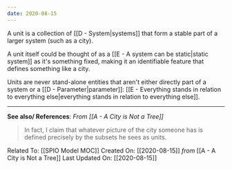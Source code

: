 ```yaml
---
date: 2020-08-15
---
```


A unit is a collection of [[D - System|systems]] that form a stable part of a larger system (such as a city). 

A unit itself could be thought of as a [[E - A system can be static|static system]] as it's something fixed, making it an identifiable feature that defines something like a city. 

Units are never stand-alone entities that aren't either directly part of a system or a [[D - Parameter|parameter]]: [[E - Everything stands in relation to everything else|everything stands in relation to everything else]].

---
**See also/ References**:
*From [[A - A City is Not a Tree]]*
> In fact, I claim that whatever picture of the city someone has is defined precisely by the subsets he sees as units.

Related To: [[SPIO Model MOC]]
Created On: [[2020-08-15]] *from* [[A - A City is Not a Tree]]
Last Updated On: [[2020-08-15]]